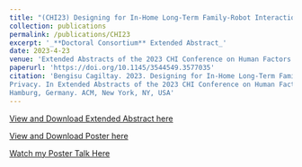 ```yaml
---
title: "(CHI23) Designing for In-Home Long-Term Family-Robot Interactions: Family Preferences, Connection-Making, and Privacy"
collection: publications
permalink: /publications/CHI23
excerpt: '_**Doctoral Consortium** Extended Abstract_'
date: 2023-4-23
venue: 'Extended Abstracts of the 2023 CHI Conference on Human Factors in Computing Systems'
paperurl: 'https://doi.org/10.1145/3544549.3577035'
citation: 'Bengisu Cagiltay. 2023. Designing for In-Home Long-Term Family-Robot Interactions: Family Preferences, Connection-Making, and
Privacy. In Extended Abstracts of the 2023 CHI Conference on Human Factors in Computing Systems (CHI EA 23), April 23–28, 2023,
Hamburg, Germany. ACM, New York, NY, USA'
---
```


[View and Download Extended Abstract here](https://bengisucagiltay.github.io/files/CHI23_DC_EA_BengisuCagiltay.pdf)



[View and Download Poster here](https://bengisucagiltay.github.io/files/CHI23-DC-Poster-grayscale_BengisuCagiltay.pdf)

[Watch my Poster Talk Here](https://youtu.be/GSLxBz3P49g)

